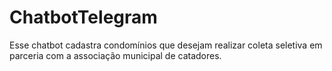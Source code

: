 # ChatbotTelegram
Esse chatbot cadastra condomínios que desejam realizar coleta seletiva em parceria com a associação municipal de catadores.
